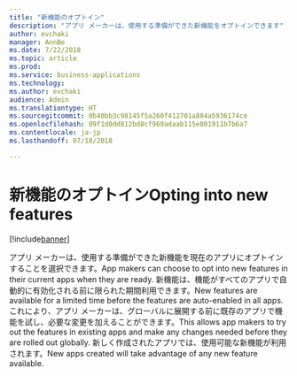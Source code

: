 ```yaml
---
title: "新機能のオプトイン"
description: "アプリ メーカーは、使用する準備ができた新機能をオプトインできます"
author: evchaki
manager: AnnBe
ms.date: 7/22/2018
ms.topic: article
ms.prod: 
ms.service: business-applications
ms.technology: 
ms.author: evchaki
audience: Admin
ms.translationtype: HT
ms.sourcegitcommit: 0b40bb3c98145f5a260f412701a884a5936174ce
ms.openlocfilehash: 09f1d0dd812bd8cf969adaab115e801911b7b6a7
ms.contentlocale: ja-jp
ms.lasthandoff: 07/18/2018

---
```

# <a name="opting-into-new-features"></a><span data-ttu-id="ff604-103">新機能のオプトイン</span><span class="sxs-lookup"><span data-stu-id="ff604-103">Opting into new features</span></span>


[!include[banner](../../includes/banner.md)]

<span data-ttu-id="ff604-104">アプリ メーカーは、使用する準備ができた新機能を現在のアプリにオプトインすることを選択できます。</span><span class="sxs-lookup"><span data-stu-id="ff604-104">App makers can choose to opt into new features in their current apps when they are ready.</span></span> <span data-ttu-id="ff604-105">新機能は、機能がすべてのアプリで自動的に有効化される前に限られた期間利用できます。</span><span class="sxs-lookup"><span data-stu-id="ff604-105">New features are available for a limited time before the features are auto-enabled in all apps.</span></span> <span data-ttu-id="ff604-106">これにより、アプリ メーカーは、グローバルに展開する前に既存のアプリで機能を試し、必要な変更を加えることができます。</span><span class="sxs-lookup"><span data-stu-id="ff604-106">This allows app makers to try out the features in existing apps and make any changes needed before they are rolled out globally.</span></span> <span data-ttu-id="ff604-107">新しく作成されたアプリでは、使用可能な新機能が利用されます。</span><span class="sxs-lookup"><span data-stu-id="ff604-107">New apps created will take advantage of any new feature available.</span></span>

